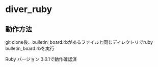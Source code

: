 # diver_ruby
## 動作方法
git clone後、bulletin_board.rbがあるファイルと同じディレクトリでruby bulletin_board.rbを実行

Ruby バージョン 3.0.1で動作確認済

